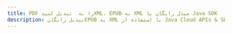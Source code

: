 ---title: PDF را به  تبدیل کنیدXML، EPUB به XML مبدل رایگان یا Java SDKdescription: تبدیل رایگانEPUB به XML با استفاده از Java Cloud APIs & SDK همچنین اسناد PDF را در Cloud ایجاد، ویرایش و رندر کنید.---